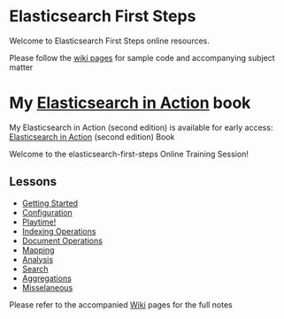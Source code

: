 # Elasticsearch First Steps

Welcome to Elasticsearch First Steps online resources. 

Please follow the [wiki pages](https://github.com/madhusudhankonda/elasticsearch-first-steps/wiki) for sample code and accompanying subject matter

# My [Elasticsearch in Action](https://www.manning.com/books/elasticsearch-in-action-second-edition?utm_source=mkonda&utm_medium=affiliate&utm_campaign=book_konda_elasticsearch_7_23_21&a_aid=mkonda&a_bid=edbc50d4) book
My Elasticsearch in Action (second edition) is available for early access: 
[Elasticsearch in Action](https://www.manning.com/books/elasticsearch-in-action-second-edition?utm_source=mkonda&utm_medium=affiliate&utm_campaign=book_konda_elasticsearch_7_23_21&a_aid=mkonda&a_bid=edbc50d4) (second edition) Book

Welcome to the elasticsearch-first-steps Online Training Session!

## Lessons
* [Getting Started](https://github.com/madhusudhankonda/elasticsearch-first-steps/wiki/1.-Getting-Started)
* [Configuration](https://github.com/madhusudhankonda/elasticsearch-first-steps/wiki/2.-Configuration)
* [Playtime!](https://github.com/madhusudhankonda/elasticsearch-first-steps/wiki/3.-Let's-Play)
* [Indexing Operations](https://github.com/madhusudhankonda/elasticsearch-first-steps/wiki/4.-Indexing-Operations)
* [Document Operations](https://github.com/madhusudhankonda/elasticsearch-first-steps/wiki/5.-Document-Operations)
* [Mapping](https://github.com/madhusudhankonda/elasticsearch-first-steps/wiki/6.-Mapping)
* [Analysis](https://github.com/madhusudhankonda/elasticsearch-first-steps/wiki/7.-Analysis)
* [Search](https://github.com/madhusudhankonda/elasticsearch-first-steps/wiki/8.-Search)
* [Aggregations](https://github.com/madhusudhankonda/elasticsearch-first-steps/wiki/9.-Aggregations)
* [Misselaneous](https://github.com/madhusudhankonda/elasticsearch-first-steps/wiki/10.-Miscellaneous)


 
Please refer to the accompanied [Wiki](https://github.com/madhusudhankonda/elasticsearch-first-steps/wiki) pages for the full notes
